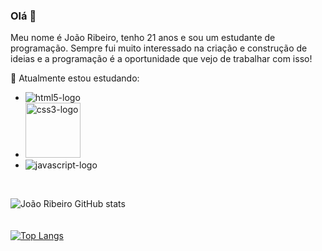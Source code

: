 ### Olá 👋


  Meu nome é João Ribeiro, tenho 21 anos e sou um estudante de programação. Sempre fui muito interessado na criação e construção de ideias e a programação é a oportunidade que vejo de trabalhar com isso!
  
   :pencil:  Atualmente estou estudando:
   
   - <img src="https://img.shields.io/badge/HTML5-E34F26?style=for-the-badge&logo=html5&logoColor=white" alt="html5-logo" >
   - <img src="https://img.shields.io/badge/CSS3-1572B6?style=for-the-badge&logo=css3&logoColor=white" alt="css3-logo" width="88">
   - <img src="https://img.shields.io/badge/JavaScript-323330?style=for-the-badge&logo=javascript&logoColor=F7DF1E" alt="javascript-logo" >
   <br> 
   
   
   ![João Ribeiro GitHub stats](https://github-readme-stats.vercel.app/api?username=JoaoVtRibeiro&show_icons=true&theme=onedark)
   <br> <br> <br>
   [![Top Langs](https://github-readme-stats.vercel.app/api/top-langs/?username=JoaoVtRibeiro&layout=compact&theme=onedark)](https://github.com/anuraghazra/github-readme-stats)
   
